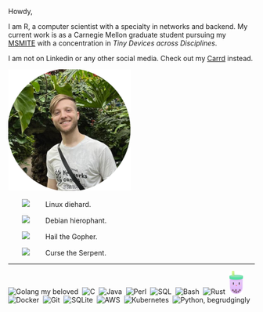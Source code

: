 Howdy,

I am R, a computer scientist with a specialty in networks and backend. My current work is as a Carnegie Mellon graduate student pursuing my [MSMITE](https://www.cmu.edu/ini/academics/bicoastal/index.html) with a concentration in *Tiny Devices across Disciplines*. 

I am not on Linkedin or any other social media. Check out my [Carrd](https://rflandau.carrd.co) instead.

<img src="self.png" alt="a picture of me" width=250px />

<div style="text-indent: 2em">

<img style="width: 2em" src="https://cdn.jsdelivr.net/gh/devicons/devicon@latest/icons/linux/linux-original.svg" /> Linux diehard.

<img style="width: 2em" src="https://cdn.jsdelivr.net/gh/devicons/devicon@latest/icons/debian/debian-original.svg" /> Debian hierophant. 
          
<img style="width: 2em" src="https://cdn.jsdelivr.net/gh/devicons/devicon@latest/icons/go/go-original.svg" /> Hail the Gopher.

<img style="width: 2em" src="https://cdn.jsdelivr.net/gh/devicons/devicon@latest/icons/python/python-original.svg" /> Curse the Serpent.

</div>

---

<div>
    <img src="https://cdn.jsdelivr.net/gh/devicons/devicon@latest/icons/go/go-original.svg" width=40px title="Golang my beloved" alt="Golang my beloved"/>&nbsp;
    <img src="https://cdn.jsdelivr.net/gh/devicons/devicon@latest/icons/c/c-original.svg" width=40px title="C" alt="C"/>&nbsp;
    <img src="https://cdn.jsdelivr.net/gh/devicons/devicon@latest/icons/java/java-original.svg" width=40px title="Java" alt="Java"/>&nbsp;
    <img src="https://cdn.jsdelivr.net/gh/devicons/devicon@latest/icons/perl/perl-original.svg" width=40px title="Perl" alt="Perl"/>&nbsp;
    <img src="https://cdn.jsdelivr.net/gh/devicons/devicon@latest/icons/sqldeveloper/sqldeveloper-original.svg" width=40px title="T/PSQL" alt="SQL"/>&nbsp;
    <img src="https://cdn.jsdelivr.net/gh/devicons/devicon@latest/icons/bash/bash-original.svg" width=40px title="Bash" alt="Bash"/>&nbsp;
    <img src="https://cdn.jsdelivr.net/gh/devicons/devicon@latest/icons/rust/rust-original.svg" width=40px title="Rust" alt="Rust"/>&nbsp;
    <img src="icons/bubbletea.svg" width=28px title="Bubble Tea" alt="Bubble Tea"/>&nbsp;
    <img src="https://cdn.jsdelivr.net/gh/devicons/devicon@latest/icons/docker/docker-original.svg" width=40px title="Docker" alt="Docker"/>&nbsp;
    <img src="https://cdn.jsdelivr.net/gh/devicons/devicon@latest/icons/git/git-original.svg" width=40px title="Git" alt="Git"/>&nbsp;
    <img src="https://cdn.jsdelivr.net/gh/devicons/devicon@latest/icons/sqlite/sqlite-original.svg" width=40px title="SQLite" alt="SQLite"/>&nbsp;
    <img src="https://cdn.jsdelivr.net/gh/devicons/devicon@latest/icons/amazonwebservices/amazonwebservices-original-wordmark.svg" width=40px title="AWS" alt="AWS"/>&nbsp;
    <img src="https://cdn.jsdelivr.net/gh/devicons/devicon@latest/icons/kubernetes/kubernetes-original.svg" width=40px title="Kubernetes" alt="Kubernetes"/>&nbsp;
    <img src="https://cdn.jsdelivr.net/gh/devicons/devicon@latest/icons/python/python-original.svg" width=20px title="Python, begrudgingly" alt="Python, begrudgingly"/>&nbsp;
</div>
